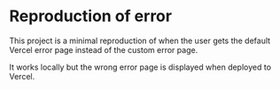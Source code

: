 # Reproduction of error
This project is a minimal reproduction of when the user gets the default Vercel error page instead of the custom error page. 

It works locally but the wrong error page is displayed when deployed to Vercel.  
